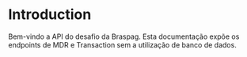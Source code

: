# Introduction
Bem-vindo a API do desafio da Braspag. Esta documenta&ccedil;&atilde;o exp&otilde;e
 os endpoints de MDR e Transaction sem a utiliza&ccedil;&atilde;o
 de banco de dados.
